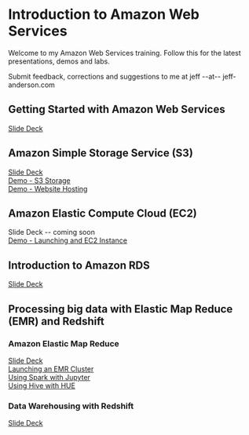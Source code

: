 # Introduction to Amazon Web Services

Welcome to my Amazon Web Services training. Follow this for the latest 
presentations, demos and labs.

Submit feedback, corrections and suggestions to me at jeff --at-- jeff-anderson.com
 
## Getting Started with Amazon Web Services

[Slide Deck](https://s3.us-east-2.amazonaws.com/public.jeff-anderson.com/IntroToAWS-GettingStarted.pdf)

## Amazon Simple Storage Service (S3)

[Slide Deck](https://s3.us-east-2.amazonaws.com/public.jeff-anderson.com/IntroToAWS-Storage.pdf) \
[Demo - S3 Storage](Demo-OnlineStorage.docx) \
[Demo - Website Hosting](Demo-S3-WebsiteHosting.docx)

## Amazon Elastic Compute Cloud (EC2)

Slide Deck -- coming soon \
[Demo - Launching and EC2 Instance](Demo-LaunchEC2-Instance.docx)


## Introduction to Amazon RDS

[Slide Deck](https://1drv.ms/b/s!AsY74JxXap271S3A18St76SfyuXe)

## Processing big data with Elastic Map Reduce (EMR) and Redshift

### Amazon Elastic Map Reduce

[Slide Deck](https://docs.google.com/presentation/d/19OfZ2viuIlkeBpreP9IJr2nnjPC0dxxEiT8_cTYP9D0/edit?usp=sharing) \
[Launching an EMR Cluster](./Demo-EMR-Launch.md) \
[Using Spark with Jupyter](./Demo-Spark-Jupyter.md) \
[Using Hive with HUE](./Demo-Hive-HUE.md)

### Data Warehousing with Redshift

[Slide Deck](https://docs.google.com/presentation/d/19OfZ2viuIlkeBpreP9IJr2nnjPC0dxxEiT8_cTYP9D0/edit?usp=sharing)


